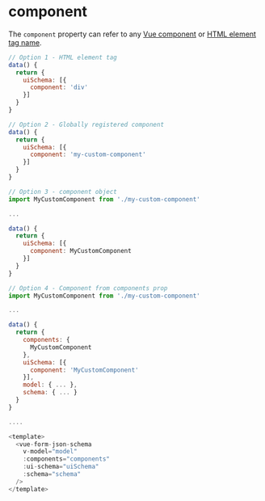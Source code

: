 # component

The `component` property can refer to any [Vue component](https://vuejs.org/v2/guide/components.html) or [HTML element tag name](https://developer.mozilla.org/en-US/docs/Web/HTML/Element).

```js
// Option 1 - HTML element tag
data() {
  return {
    uiSchema: [{
      component: 'div'
    }]
  }
}
```

```js
// Option 2 - Globally registered component
data() {
  return {
    uiSchema: [{
      component: 'my-custom-component'
    }]
  }
}
```

```js
// Option 3 - component object
import MyCustomComponent from './my-custom-component'

...

data() {
  return {
    uiSchema: [{
      component: MyCustomComponent
    }]
  }
}
```

```js
// Option 4 - Component from components prop
import MyCustomComponent from './my-custom-component'

...

data() {
  return {
    components: {
      MyCustomComponent
    },
    uiSchema: [{
      component: 'MyCustomComponent'
    }],
    model: { ... },
    schema: { ... }
  }
}

....

<template>
  <vue-form-json-schema
    v-model="model"
    :components="components"
    :ui-schema="uiSchema"
    :schema="schema"
  />
</template>
```
